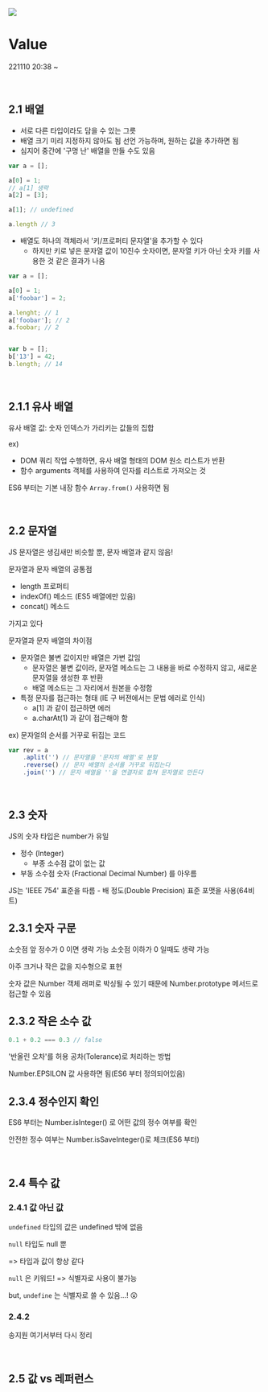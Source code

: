 ![](https://user-images.githubusercontent.com/13375734/196721412-e0c8eb8e-1621-4f13-a451-d80d24a2f852.png)

# Value

221110 20:38 ~


&nbsp;
&nbsp;

## 2.1 배열

- 서로 다른 타입이라도 담을 수 있는 그릇
- 배열 크기 미리 지정하지 않아도 됨 선언 가능하며, 원하는 값을 추가하면 됨
- 심지어 중간에 '구멍 난' 배열을 만들 수도 있음

```js
var a = [];

a[0] = 1;
// a[1] 생략
a[2] = [3];

a[1]; // undefined

a.length // 3
```

- 배열도 하나의 객체라서 '키/프로퍼티 문자열'을 추가할 수 있다
    - 하지만 키로 넣은 문자열 값이 10진수 숫자이면, 문자열 키가 아닌 숫자 키를 사용한 것 같은 결과가 나옴

```js
var a = [];

a[0] = 1;
a['foobar'] = 2;

a.lenght; // 1
a['foobar']; // 2
a.foobar; // 2


var b = [];
b['13'] = 42;
b.length; // 14

```

&nbsp;

## 2.1.1 유사 배열

유사 배열 값: 숫자 인덱스가 가리키는 값들의 집합

ex)
- DOM 쿼리 작업 수행하면, 유사 배열 형태의 DOM 원소 리스트가 반환
- 함수 arguments 객체를 사용하여 인자를 리스트로 가져오는 것

ES6 부터는 기본 내장 함수 `Array.from()` 사용하면 됨


&nbsp;
&nbsp;

## 2.2 문자열

JS 문자열은 생김새만 비슷할 뿐, 문자 배열과 같지 않음!

문자열과 문자 배열의 공통점

- length  프로퍼티
- indexOf() 메소드 (ES5 배열에만 있음)
- concat() 메소드

가지고 있다


문자열과 문자 배열의 차이점

- 문자열은 불변 값이지만 배열은 가변 값임
    - 문자열은 불변 값이라, 문자열 메소드는 그 내용을 바로 수정하지 않고, 새로운 문자열을 생성한 후 반환
    - 배열 메소드는 그 자리에서 원본을 수정함
- 특정 문자를 접근하는 형태 (IE 구 버젼에서는 문법 에러로 인식)
    - a[1] 과 같이 접근하면 에러
    - a.charAt(1) 과 같이 접근해야 함

ex) 문자얼의 순서를 거꾸로 뒤집는 코드

```js
var rev = a
    .aplit('') // 문자열을 '문자의 배열'로 분할
    .reverse() // 문자 배열의 순서를 거꾸로 뒤집는다
    .join('') // 문자 배열을 ''을 연결자로 합쳐 문자열로 만든다


```

&nbsp;
&nbsp;

## 2.3 숫자

JS의 숫자 타입은 number가 유일

- 정수 (Integer)
    - 부종 소수점 값이 없는 값
- 부동 소수점 숫자 (Fractional Decimal Number)
를 아우름

JS는 'IEEE 754' 표준을 따름
    - 배 정도(Double Precision) 표준 포맷을 사용(64비트)



## 2.3.1 숫자 구문

소숫점 앞 정수가 0 이면 생략 가능
소숫점 이하가 0 일때도 생략 가능

아주 크거나 작은 값을 지수형으로 표현

숫자 값은 Number 객체 래퍼로 박싱될 수 있기 때문에 Number.prototype 메서드로 접근할 수 있음


## 2.3.2 작은 소수 값

```js
0.1 + 0.2 === 0.3 // false
```

'반올린 오차'를 허용 공차(Tolerance)로 처리하는 방법

Number.EPSILON 값 사용하면 됨(ES6 부터 정의되어있음)


## 2.3.4 정수인지 확인

ES6 부터는 Number.isInteger() 로 어떤 값의 정수 여부를 확인

안전한 정수 여부는 Number.isSaveInteger()로 체크(ES6 부터)


&nbsp;
&nbsp;

## 2.4 특수 값

### 2.4.1 값 아닌 값

`undefined` 타입의 값은 undefined 밖에 없음

`null` 타입도 null 뿐

=> 타입과 값이 항상 같다


`null` 은 키워드!
=> 식별자로 사용이 불가능

but, `undefine` 는 식별자로 쓸 수 있음...! 😲


### 2.4.2

송지원 여기서부터 다시 정리

&nbsp;
&nbsp;

## 2.5 값 vs 레퍼런스



&nbsp;
&nbsp;
&nbsp;
&nbsp;
